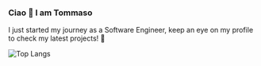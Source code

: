 ### Ciao 👋 I am Tommaso

I just started my journey as a Software Engineer, keep an eye on my profile to check my latest projects! 👀

![Top Langs](https://github-readme-stats.vercel.app/api/top-langs/?username=tommasocerruti&hide_progress=true)
